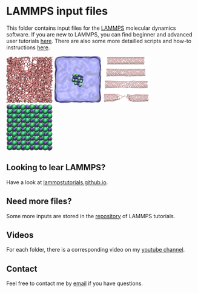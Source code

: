 # LAMMPS input files

This folder contains input files for the [LAMMPS](https://www.lammps.org/) molecular dynamics software. If you are new to LAMMPS, you can find beginner and advanced user tutorials [here](lammpstutorials.github.io/). There are also some more detailled scripts and how-to instructions [here](https://github.com/simongravelle/how-to-lammps).

<p float="left">
  <a href="solids/amorphous-carbon/"><img src="solids/amorphous-carbon/amorphous-carbon.jpg" width="24.5%" /></a>
  <a href="liquids/salt-dissolution-water/"><img src="liquids/salt-dissolution-water/NaCldissolution.jpeg" width="24.5%" /></a>
  <a href="solids/CNT-under-deformation/"><img src="solids/CNT-under-deformation/cnt-under-deformation.jpg" width="24.5%" /></a>
  <a href="solids/NaCl-under-compression/"><img src="solid-NaCl-under-compression/nacl_crystal.jpg" width="24.5%" /></a>
</p>

## Looking to lear LAMMPS?

Have a look at [lammpstutorials.github.io](lammpstutorials.github.io/).

## Need more files?

Some more inputs are stored in the [repository](https://github.com/lammpstutorials/lammpstutorials.github.io) of LAMMPS tutorials.

## Videos

For each folder, there is a corresponding video on my [youtube channel](https://www.youtube.com/channel/UCLmK_9wpyLVpcP7BPgN6BIw). 

## Contact 

Feel free to contact me by [email](https://simongravelle.github.io/) if you have questions.
